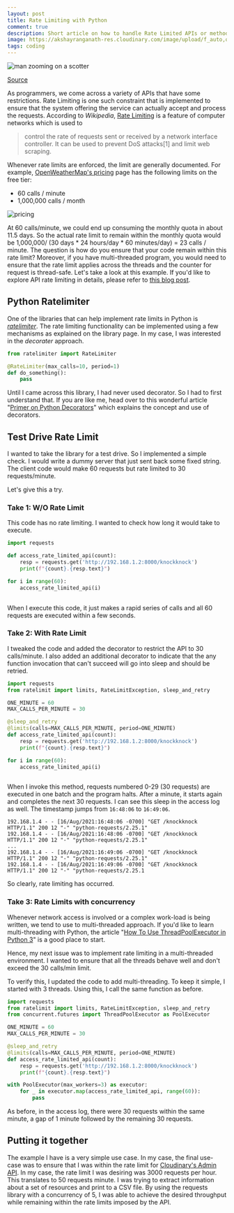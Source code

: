 ```yaml
---
layout: post
title: Rate Limiting with Python
comment: true
description: Short article on how to handle Rate Limited APIs or methods using Python while executing in a multi-threaded environment.
image: https://akshayranganath-res.cloudinary.com/image/upload/f_auto,q_auto,g_auto,w_350,h_350,c_crop/blog/speed-3394370_1280.jpg
tags: coding
---
```


![man zooming on a scotter](https://akshayranganath-res.cloudinary.com/image/upload/f_auto,q_auto,g_auto,w_600,h_400,c_crop/blog/speed-3394370_1280.jpg)

[Source](https://cdn.pixabay.com/photo/2018/05/12/19/16/speed-3394370_1280.jpg)

As programmers, we come across a variety of APIs that have some restrictions. Rate Limiting is one such constraint that is implemented to ensure that the system offering the service can actually accept and process the requests. According to *Wikipedia*, [Rate Limiting](https://en.wikipedia.org/wiki/Rate_limiting) is a feature of computer networks which is used to 
>control the rate of requests sent or received by a network interface controller. It can be used to prevent DoS attacks[1] and limit web scraping.

Whenever rate limits are enforced, the limit are generally documented. For example, [OpenWeatherMap's pricing](https://openweathermap.org/price) page has the following limits on the free tier:
* 60 calls / minute
* 1,000,000 calls / month

![pricing](https://akshayranganath-res.cloudinary.com/image/upload/f_auto,q_auto,w_550/blog/weather-rate-limits.png)

At 60 calls/minute, we could end up consuming the monthly quota in about 11.5 days. So the actual rate limit to remain within the monthly quota would be 1,000,000/ (30 days * 24 hours/day * 60 minutes/day)  = 23 calls / minute. The question is how do you ensure that your code remain within this rate limit? Moreover, if you have multi-threaded program, you would need to ensure that the rate limit applies across the threads and the counter for request is thread-safe. Let's take a look at this example. If you'd like to explore API rate limiting in details, please refer to [this blog post](https://nordicapis.com/everything-you-need-to-know-about-api-rate-limiting/).

## Python Ratelimiter

One of the libraries that can help implement rate limits in Python is *[ratelimiter](https://pypi.org/project/ratelimiter/)*. The rate limiting functionality can be implemented using a few mechanisms as explained on the library page. In my case, I was interested in the _decorater_ approach. 

```python
from ratelimiter import RateLimiter

@RateLimiter(max_calls=10, period=1)
def do_something():
    pass
```    

Until I came across this library, I had never used decorator. So I had to first understand that. If you are like me, head over to this wonderful article "[Primer on Python Decorators](https://realpython.com/primer-on-python-decorators/)" which explains the concept and use of decorators.

## Test Drive Rate Limit

I wanted to take the library for a test drive. So I implemented a simple check. I would write a dummy server that just sent back some fixed string. The client code would make 60 requests but rate limited to 30 requests/minute. 

Let's give this a try. 

### Take 1: W/O Rate Limit

This code has no rate limiting. I wanted to check how long it would take to execute.

```python
import requests

def access_rate_limited_api(count):
    resp = requests.get('http://192.168.1.2:8000/knockknock')
    print(f"{count}.{resp.text}")    

for i in range(60):
    access_rate_limited_api(i)
    
```

When I execute this code, it just makes a rapid series of calls and all 60 requests are executed within a few seconds.

### Take 2: With Rate Limit

I tweaked the code and added the decorator to restrict the API to 30 calls/minute. I also added an additional decorator to indicate that the any function invocation that can't succeed will go into sleep and should be retried.

```python
import requests
from ratelimit import limits, RateLimitException, sleep_and_retry

ONE_MINUTE = 60
MAX_CALLS_PER_MINUTE = 30

@sleep_and_retry
@limits(calls=MAX_CALLS_PER_MINUTE, period=ONE_MINUTE)
def access_rate_limited_api(count):
    resp = requests.get('http://192.168.1.2:8000/knockknock')
    print(f"{count}.{resp.text}")    

for i in range(60):
    access_rate_limited_api(i)
    
```

When I invoke this method, requests numbered 0-29 (30 requests) are executed in one batch and the program halts. After a minute, it starts again and completes the next 30 requests. I can see this sleep in the access log as well. The timestamp jumps from `16:48:06` to `16:49:06`.

```
192.168.1.4 - - [16/Aug/2021:16:48:06 -0700] "GET /knockknock HTTP/1.1" 200 12 "-" "python-requests/2.25.1"
192.168.1.4 - - [16/Aug/2021:16:48:06 -0700] "GET /knockknock HTTP/1.1" 200 12 "-" "python-requests/2.25.1"
...
192.168.1.4 - - [16/Aug/2021:16:49:06 -0700] "GET /knockknock HTTP/1.1" 200 12 "-" "python-requests/2.25.1"
192.168.1.4 - - [16/Aug/2021:16:49:06 -0700] "GET /knockknock HTTP/1.1" 200 12 "-" "python-requests/2.25.1
```

So clearly, rate limiting has occurred.

### Take 3: Rate Limits with concurrency

Whenever network access is involved or a complex work-load is being written, we tend to use to multi-threaded approach. If you'd like to learn multi-threading with Python, the article "[How To Use ThreadPoolExecutor in Python 3](https://www.digitalocean.com/community/tutorials/how-to-use-threadpoolexecutor-in-python-3)" is a good place to start.

Hence, my next issue was to implement rate limiting in a multi-threaded environment. I wanted to ensure that all the threads behave well and don't exceed the 30 calls/min limit. 

To verify this, I updated the code to add multi-threading. To keep it simple, I started with 3 threads. Using this, I call the same function as before.

```python
import requests
from ratelimit import limits, RateLimitException, sleep_and_retry
from concurrent.futures import ThreadPoolExecutor as PoolExecutor

ONE_MINUTE = 60
MAX_CALLS_PER_MINUTE = 30

@sleep_and_retry
@limits(calls=MAX_CALLS_PER_MINUTE, period=ONE_MINUTE)
def access_rate_limited_api(count):
    resp = requests.get('http://192.168.1.2:8000/knockknock')
    print(f"{count}.{resp.text}")    

with PoolExecutor(max_workers=3) as executor:
    for _ in executor.map(access_rate_limited_api, range(60)):
        pass 
```

As before, in the access log, there were 30 requests within the same minute, a gap of 1 minute followed by the remaining 30 requests.

## Putting it together

The example I have is a very simple use case. In my case, the final use-case was to ensure that I was within the rate limit for [Cloudinary's Admin API](https://cloudinary.com/documentation/admin_api). In my case, the rate limit I was desiring was 3000 requests per hour. This translates to 50 requests minute. I was trying to extract information about a set of resources and print to a CSV file. By using the requests library with a concurrency of 5, I was able to achieve the desired throughput while remaining within the rate limits imposed by the API.